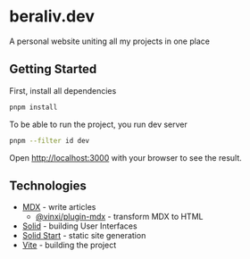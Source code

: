 # beraliv.dev

A personal website uniting all my projects in one place

## Getting Started

First, install all dependencies

```bash
pnpm install
```

To be able to run the project, you run dev server

```bash
pnpm --filter id dev
```

Open [http://localhost:3000](http://localhost:3000) with your browser to see the result.

## Technologies

- [MDX](https://mdxjs.com/) - write articles
  - [@vinxi/plugin-mdx](https://github.com/brillout/vite-plugin-mdx) - transform MDX to HTML
- [Solid](https://docs.solidjs.com/) - building User Interfaces
- [Solid Start](https://docs.solidjs.com/solid-start) - static site generation
- [Vite](https://vitejs.dev/) - building the project

